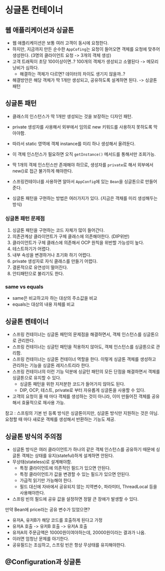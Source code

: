 # 싱글톤 컨테이너

## 웹 애플리케이션과 싱글톤

- 웹 애플리케이션은 보통 여러 고객이 동시에 요청한다.
- 하지만, 지금까지 만든 순수한 `AppCofing`는 요청이 들어오면 객체를 요청에 맞추어 생성한다. (3명의 클라이언트 요청 -> 3개의 객체 생성)
- 고객 트래픽이 초당 100이상이면..? 100개의 객체가 생성되고 소멸된다 -> 메모리 낭비가 심하다.
  - 해결하는 객체가 다르면? 데이터의 차이도 생기지 않을까..?
- 해결방안은 해당 객체가 딱 1개만 생성되고, 공유하도록 설계하면 된다. -> 싱글톤 패턴

## 싱글톤 패턴
- 클래스의 인스턴스가 딱 1개만 생성되는 것을 보장하는 디자인 패턴.
- private 생성자를 사용해서 외부에서 임의로 new 키워드를 사용하지 못하도록 막아야함.
- 따라서 static 영역에 객체 instance를 미리 하나 생성해서 올려둔다.
- 이 객체 인스턴스가 필요하면 오직 `getInstance()` 메서드를 통해서만 조회가능.
- 딱 1개의 객체 인스턴스만 존재해야 하므로, 생성자를 `private`로 해서 외부에서 new()로 접근 불가하게 해야한다.

- 스프링컨테이너를 사용하면 알아서 `AppConfig`에 있는 `Bean`을 싱글톤으로 만들어준다.
- 싱글톤 패턴을 구현하는 방법은 여러가지가 있다. (지금은 객채를 미리 생성해두는 방식)

### 싱글톤 패턴 문제점
1. 싱글톤 패턴을 구현하는 코드 자체가 많이 들어간다.
2. 의존관계상 클라이언트가 구체 클래스에 의존해야한다. (DIP위반)
3. 클라이언트가 구체 클래스에 의존해서 OCP 원칙을 위반할 가능성이 높다.
4. 테스트하기가 어렵다.
5. 내부 속성을 변경하거나 초기화 하기 어렵다.
6. private 생성자로 자식 클래스를 만들기 어렵다.
7. 결론적으로 유연성이 떨어진다.
8. 안티패턴으로 불리기도 한다.

### same vs equals

- same은 비교하고자 하는 대상의 주소값을 비교
- equals는 대상의 내용 자체를 비교


## 싱글톤 켄테이너
- 스프링 컨테이너는 싱글톤 패턴의 문제점을 해결하면서, 객체 인스턴스를 싱글톤으로 관리한다.
- 스프링 컨테이너는 싱글턴 패턴을 적용하지 않아도, 객체 인스턴스를 싱글톤으로 관리함.
- 스프링 컨테이너는 싱글톤 컨테이너 역할을 한다. 이렇게 싱글톤 객체를 생성하고 관리하는 기능을 싱글톤 레지스트리라 한다.
- 스프링 컨테이너의 이런 기능 덕분에 싱글턴 패턴의 모든 단점을 해결하면서 객체를 싱글톤으로 유지할 수 있다.
  - 싱글톤 패턴을 위한 지저분한 코드가 들어가지 않아도 된다.
  - DIP, OCP, 테스트, private로 부터 자유롭게 싱글톤을 사용할 수 있다.
- 고객의 요청이 올 때 마다 객체를 생성하는 것이 아니라, 이미 만들어진 객체를 공유해서 효율적으로 재사용 가능.

참고 : 스프링의 기본 빈 등록 방식은 싱글톤이지만, 싱글톤 방식만 지원하는 것은 아님. 요청할 때 마다 새로운 객체를 생성해서 반환하는 기능도 제공.


## 싱글톤 방식의 주의점
- 싱글톤 방식은 여러 클라이언트가 하나의 같은 객체 인스턴스를 공유하기 때문에 싱글톤 객체는 상태를 유지(stateful)하게 설계하면 안된다.
- 무상태(stateless)로 설계해야함.
  - 특정 클라이언트에 의존적인 필드가 있으면 안된다.
  - 특정 클라이언트가 값을 변경할 수 있는 필드가 있으면 안된다.
  - 가급적 읽기만 가능해야 한다.
  - 필드 대신에 자바에서 공유되지 않는 지역변수, 파라미터, ThreadLocal 등을 사용해야한다.
- 스프링 빈의 필드에 공유 값을 설정하면 정말 큰 장애가 발생할 수 있다.

만약 Bean에 price라는 공유 변수가 있었으면?
- 유저A, 유저B가 해당 코드를 호출하게 된다고 가정
- 유저A 호출 -> 유저B 호출 -> 유저A 호출
- 유저A의 주문금액은 10000원이여야하는데, 20000원이라는 결과가 나옴.
- 이러면 엄청난 문제를 야기한다.
- 공유필드는 조심하고, 스프링 빈은 항상 무상태를 유지해야한다.

## @Configuration과 싱글톤
